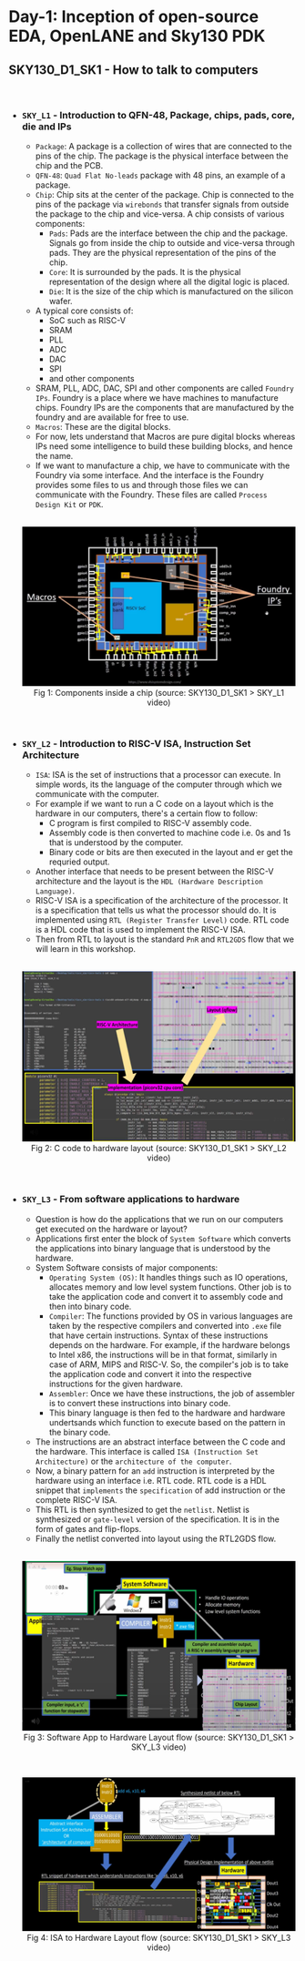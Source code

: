 # Day-1: Inception of open-source EDA, OpenLANE and Sky130 PDK

## SKY130_D1_SK1 - How to talk to computers
<br />

- ### `SKY_L1` - Introduction to QFN-48, Package, chips, pads, core, die and IPs
	- `Package`: A package is a collection of wires that are connected to the pins of the chip. The package is the physical interface between the chip and the PCB.
	- `QFN-48`: `Quad Flat No-leads` package with 48 pins, an example of a package.
	- `Chip`: Chip sits at the center of the package. Chip is connected to the pins of the package via `wirebonds` that transfer signals from outside the package to the chip and vice-versa. A chip consists of various components:
		- `Pads`: Pads are the interface between the chip and the package. Signals go from inside the chip to outside and vice-versa through pads. They are the physical representation of the pins of the chip.
		- `Core`: It is surrounded by the pads. It is the physical representation of the design where all the digital logic is placed.
		- `Die`: It is the size of the chip which is manufactured on the silicon wafer.
	- A typical core consists of:
		- SoC such as RISC-V
		- SRAM
		- PLL
		- ADC
		- DAC
		- SPI
		- and other components
	- SRAM, PLL, ADC, DAC, SPI and other components are called `Foundry IPs`. Foundry is a place where we have machines to manufacture chips. Foundry IPs are the components that are manufactured by the foundry and are available for free to use.
	- `Macros`: These are the digital blocks.
	- For now, lets understand that Macros are pure digital blocks whereas IPs need some intelligence to build these building blocks, and hence the name.
	- If we want to manufacture a chip, we have to communicate with the Foundry via some interface. And the interface is the Foundry provides some files to us and through those files we can communicate with the Foundry. These files are called `Process Design Kit` or `PDK`.

	<br />

	<p align="center">
		<img src="../assets/day1_sk1_l1_components_inside_chip.png" alt="Chip"><br>
		Fig 1: Components inside a chip (source: SKY130_D1_SK1 > SKY_L1 video)
	</p>

	
	<br />
	
- ### `SKY_L2` - Introduction to RISC-V ISA, Instruction Set Architecture
	- `ISA`: ISA is the set of instructions that a processor can execute. In simple words, its the language of the computer through which we communicate with the computer.
	- For example if we want to run a C code on a layout which is the hardware in our computers, there's a certain flow to follow:
		- C program is first compiled to RISC-V assembly code.
		- Assembly code is then converted to machine code i.e. 0s and 1s that is understood by the computer.
		- Binary code or bits are then executed in the layout and er get the requried output.
	- Another interface that needs to be present between the RISC-V architecture and the layout is the `HDL (Hardware Description Language)`.
	- RISC-V ISA is a specification of the architecture of the processor. It is a specification that tells us what the processor should do. It is implemented using `RTL (Register Transfer Level)` code. RTL code is a HDL code that is used to implement the RISC-V ISA.
	- Then from RTL to layout is the standard `PnR` and `RTL2GDS` flow that we will learn in this workshop.

	<br />

	<p align="center">
		<img src="../assets/day1_sk1_l2_c_code_to_layout.png" alt="C Code to hardware layout"><br>
		Fig 2: C code to hardware layout (source: SKY130_D1_SK1 > SKY_L2 video)
	</p>

	
	<br />


- ### `SKY_L3` - From software applications to hardware
	- Question is how do the applications that we run on our computers get executed on the hardware or layout?
	- Applications first enter the block of `System Software` which converts the applications into binary language that is understood by the hardware.
	- System Software consists of major components:
		- `Operating System (OS)`: It handles things such as IO operations, allocates memory and low level system functions. Other job is to take the application code and convert it to assembly code and then into binary code.
		- `Compiler`: The functions provided by OS in various languages are taken by the respective compilers and converted into `.exe` file that have certain instructions. Syntax of these instructions depends on the hardware. For example, if the hardware belongs to Intel x86, the instructions will be in that format, similarly in case of ARM, MIPS and RISC-V. So, the compiler's job is to take the application code and convert it into the respective instructions for the given hardware.
		- `Assembler`: Once we have these instructions, the job of assembler is to convert these instructions into binary code.
		- This binary language is then fed to the hardware and hardware undertsands which function to execute based on the pattern in the binary code.
	- The instructions are an abstract interface between the C code and the hardware. This interface is called `ISA (Instruction Set Architecture)` or the `architecture of the computer`.
	- Now, a binary pattern for an `add` instruction is interpreted by the hardware using an interface i.e. RTL code. RTL code is a HDL snippet that `implements` the `specification` of add instruction or the complete RISC-V ISA.
	- This RTL is then synthesized to get the `netlist`. Netlist is synthesized or `gate-level` version of the specification. It is in the form of gates and flip-flops.
	- Finally the netlist converted into layout using the RTL2GDS flow.

	<br />

	<p align="center">
		<img src="../assets/day1_sk1_l3_sw_app_to_hw_flow.png" alt="Software App to Hardware Layout flow"><br>
		Fig 3: Software App to Hardware Layout flow (source: SKY130_D1_SK1 > SKY_L3 video)
	</p>
	
	<br />
	
	<p align="center">
		<img src="../assets/day1_sk1_l3_isa_to_layout_flow.png" alt="ISA to Hardware Layout flow"><br>
		Fig 4: ISA to Hardware Layout flow (source: SKY130_D1_SK1 > SKY_L3 video)
	</p>
	
	<br />
